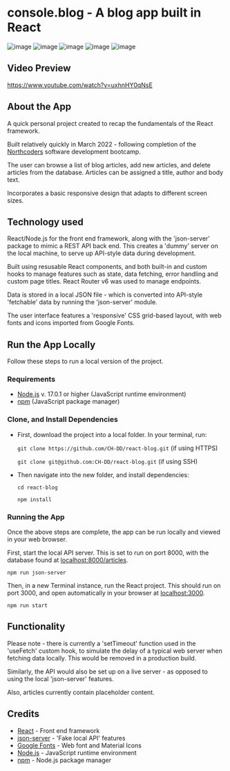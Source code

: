 # console.blog - A blog app built in React

![image](https://img.shields.io/badge/React-20232A?style=for-the-badge&logo=react&logoColor=61DAFB)
![image](https://img.shields.io/badge/JavaScript-323330?style=for-the-badge&logo=javascript&logoColor=F7DF1E)
![image](https://img.shields.io/badge/CSS3-1572B6?style=for-the-badge&logo=css3&logoColor=white)
![image](https://img.shields.io/badge/HTML5-E34F26?style=for-the-badge&logo=html5&logoColor=white)
![image](https://img.shields.io/badge/Node.js-339933?style=for-the-badge&logo=nodedotjs&logoColor=white)


## Video Preview
https://www.youtube.com/watch?v=uxhnHY0qNsE

## About the App
A quick personal project created to recap the fundamentals of the React framework. 

Built relatively quickly in March 2022 - following completion of the [Northcoders](https://northcoders.com/) software development bootcamp. 

The user can browse a list of blog articles, add new articles, and delete articles from the database. Articles can be assigned a title, author and body text.

Incorporates a basic responsive design that adapts to different screen sizes.


## Technology used

React/Node.js for the front end framework, along with the 'json-server' package to mimic a REST API back end. This creates a 'dummy' server on the local machine, to serve up API-style data during development.

Built using resusable React components, and both built-in and custom hooks to manage features such as state, data fetching, error handling and custom page titles. React Router v6 was used to manage endpoints. 

Data is stored in a local JSON file - which is converted into API-style 'fetchable' data by running the 'json-server' module.

The user interface features a 'responsive' CSS grid-based layout, with web fonts and icons imported from Google Fonts.

## Run the App Locally

Follow these steps to run a local version of the project.

### Requirements

- [Node.js](https://nodejs.org/en/) v. 17.0.1 or higher (JavaScript runtime environment)
- [npm](https://www.npmjs.com/package/npm) (JavaScript package manager)

### Clone, and Install Dependencies

- First, download the project into a local folder. In your terminal, run:

  `git clone https://github.com/CH-DD/react-blog.git` (if using HTTPS)

  `git clone git@github.com:CH-DD/react-blog.git` (if using SSH)

- Then navigate into the new folder, and install dependencies:

  `cd react-blog`
  
  `npm install`

### Running the App

Once the above steps are complete, the app can be run locally and viewed in your web browser.

First, start the local API server. This is set to run on port 8000, with the database found at [localhost:8000/articles](http://localhost:8000/articles).

`npm run json-server`

Then, in a new Terminal instance, run the React project. This should run on port 3000, and open automatically in your browser at [localhost:3000](http://localhost:3000).

`npm run start`

## Functionality

Please note - there is currently a 'setTimeout' function used in the 'useFetch' custom hook, to simulate the delay of a typical web server when fetching data locally. This would be removed in a production build.

Similarly, the API would also be set up on a live server - as opposed to using the local 'json-server' features.

Also, articles currently contain placeholder content.

## Credits
- [React](https://reactjs.org/) - Front end framework
- [json-server](https://www.npmjs.com/package/json-server) - 'Fake local API' features
- [Google Fonts](https://fonts.google.com/) - Web font and Material Icons
- [Node.js](https://nodejs.org/) - JavaScript runtime environment
- [npm](https://www.npmjs.com/) - Node.js package manager
